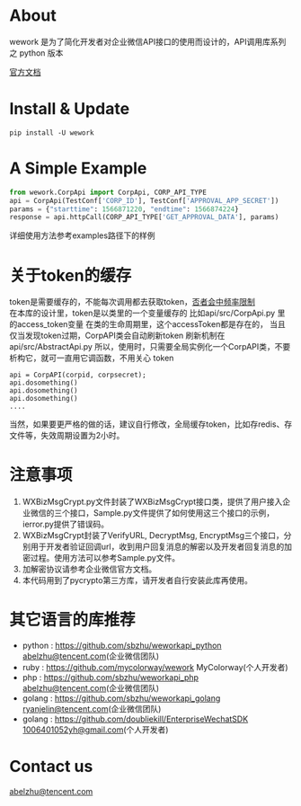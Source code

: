 
# About

wework 是为了简化开发者对企业微信API接口的使用而设计的，API调用库系列之 python 版本    

[官方文档](https://work.weixin.qq.com/api/doc)

# Install & Update

```
pip install -U wework
```

# A Simple Example

```python
from wework.CorpApi import CorpApi, CORP_API_TYPE
api = CorpApi(TestConf['CORP_ID'], TestConf['APPROVAL_APP_SECRET'])
params = {"starttime": 1566871220, "endtime": 1566874224}
response = api.httpCall(CORP_API_TYPE['GET_APPROVAL_DATA'], params)
```

详细使用方法参考examples路径下的样例

# 关于token的缓存

token是需要缓存的，不能每次调用都去获取token，[否者会中频率限制](https://work.weixin.qq.com/api/doc#10013/%E7%AC%AC%E5%9B%9B%E6%AD%A5%EF%BC%9A%E7%BC%93%E5%AD%98%E5%92%8C%E5%88%B7%E6%96%B0access_token)  
在本库的设计里，token是以类里的一个变量缓存的
比如api/src/CorpApi.py 里的access_token变量
在类的生命周期里，这个accessToken都是存在的， 当且仅当发现token过期，CorpAPI类会自动刷新token
刷新机制在 api/src/AbstractApi.py
所以，使用时，只需要全局实例化一个CorpAPI类，不要析构它，就可一直用它调函数，不用关心 token  
```
api = CorpAPI(corpid, corpsecret);
api.dosomething()
api.dosomething()
api.dosomething()
....
```
当然，如果要更严格的做的话，建议自行修改，全局缓存token，比如存redis、存文件等，失效周期设置为2小时。

# 注意事项

1. WXBizMsgCrypt.py文件封装了WXBizMsgCrypt接口类，提供了用户接入企业微信的三个接口，Sample.py文件提供了如何使用这三个接口的示例，ierror.py提供了错误码。
2. WXBizMsgCrypt封装了VerifyURL, DecryptMsg, EncryptMsg三个接口，分别用于开发者验证回调url，收到用户回复消息的解密以及开发者回复消息的加密过程。使用方法可以参考Sample.py文件。
3. 加解密协议请参考企业微信官方文档。
4. 本代码用到了pycrypto第三方库，请开发者自行安装此库再使用。

# 其它语言的库推荐

* python : https://github.com/sbzhu/weworkapi_python  abelzhu@tencent.com(企业微信团队)
* ruby : https://github.com/mycolorway/wework  MyColorway(个人开发者)
* php : https://github.com/sbzhu/weworkapi_php  abelzhu@tencent.com(企业微信团队)
* golang : https://github.com/sbzhu/weworkapi_golang  ryanjelin@tencent.com(企业微信团队)
* golang : https://github.com/doubliekill/EnterpriseWechatSDK  1006401052yh@gmail.com(个人开发者)


# Contact us
abelzhu@tencent.com
